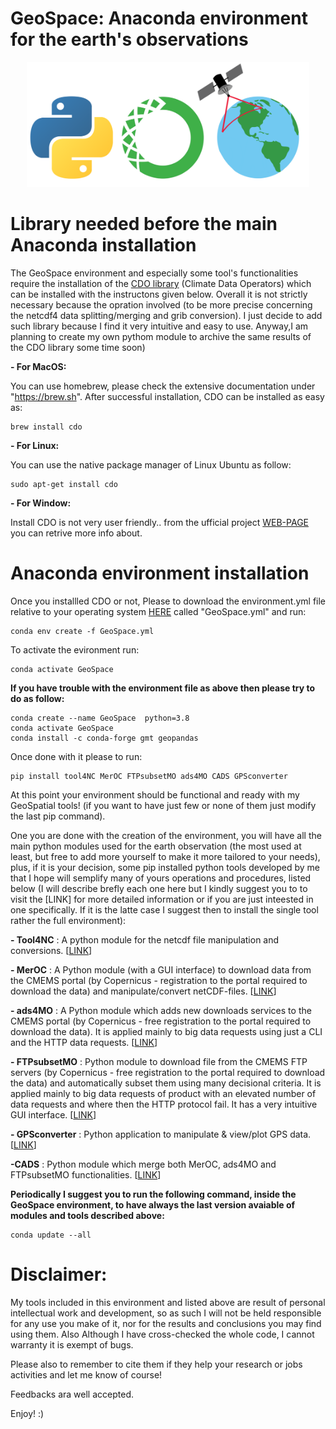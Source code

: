 # GeoSpace: Anaconda environment for the earth's observations 

<p align="center">
  <img width="" height="200" src='src/Logo.png'>
</p>

# Library needed before the main Anaconda installation

The GeoSpace environment and especially some tool's functionalities require the installation of the [CDO library](https://code.mpimet.mpg.de/projects/cdo/) (Climate Data Operators) which can be installed with the instructons given below. Overall it is not strictly necessary because the opration involved (to be more precise concerning the netcdf4 data splitting/merging and grib conversion). I just decide to add such library because I find it very intuitive and easy to use. Anyway,I am planning to create my own pythom module to archive the same results of the CDO library some time soon)

**- For MacOS:**

You can use homebrew, please check the extensive documentation under "https://brew.sh". After successful installation, CDO can be installed as easy as:

  ```
  brew install cdo
  ```

  **- For Linux:**
  
  You can use the native package manager of Linux Ubuntu as follow:

  ```
  sudo apt-get install cdo
  ```

  **- For Window:**

  Install CDO is not very user friendly.. from the ufficial project [WEB-PAGE](https://code.mpimet.mpg.de/projects/cdo/wiki/Win32) you can retrive more info about.

# Anaconda environment installation

Once you installled CDO or not, Please to download the environment.yml file relative to your operating system [HERE](https://anaconda.org/CSammarco/GeoSpace/files) called "GeoSpace.yml" and run:

```
conda env create -f GeoSpace.yml
```

To activate the evironment run:

```
conda activate GeoSpace
```

**If you have trouble with the environment file as above then please try to do as follow:**

```
conda create --name GeoSpace  python=3.8
conda activate GeoSpace
conda install -c conda-forge gmt geopandas
```

Once done with it please to run:

```
pip install tool4NC MerOC FTPsubsetMO ads4MO CADS GPSconverter
```

At this point your environment should be functional and ready with my GeoSpatial tools! (if you want to have just few or none of them just modify the last pip command).

One you are done with the creation of the environment, you will  have all the main python modules used for the earth observation (the most used at least, but free to add more yourself to make it more tailored to your needs), plus, if it is your decision, some pip installed python tools developed by me that I hope will semplify many of yours operations and procedures, listed below (I will describe brefly each one here but I kindly suggest you to to visit the [LINK] for more detailed information or if you are just inteested in one specifically. If it is the latte case I suggest then to install the single tool rather the full environment):

**- Tool4NC** : A python module for the netcdf file manipulation and conversions. [[LINK](https://github.com/carmelosammarco/Tool4NC)]

**- MerOC** : A Python module (with a GUI interface) to download data from the CMEMS portal (by Copernicus - registration to the portal required to download the data) and manipulate/convert netCDF-files. [[LINK](https://github.com/carmelosammarco/MerOC)]

**- ads4MO** : A Python module which adds new downloads services to the CMEMS portal (by Copernicus - free registration to the portal required to download the data). It is applied mainly to big data requests using just a CLI and the HTTP data requests. [[LINK](https://github.com/carmelosammarco/ads4MO)]

**- FTPsubsetMO** : Python module to download file from the CMEMS FTP servers (by Copernicus - free registration to the portal required to download the data) and automatically subset them using many decisional criteria. It is applied mainly to big data requests of product with an elevated number of data requests and where then the HTTP protocol fail. It has a very intuitive GUI interface. [[LINK](https://github.com/carmelosammarco/FTPsubsetMO)]

**- GPSconverter** : Python application to manipulate & view/plot GPS data. [[LINK](https://github.com/carmelosammarco/GPSconverter)]

**-CADS** : Python module which merge both MerOC, ads4MO and FTPsubsetMO functionalities. [[LINK](https://github.com/carmelosammarco/CADS)]

**Periodically I suggest you to run  the following command, inside the GeoSpace environment, to have always the last version avaiable of modules and tools described above:**

```
conda update --all
```

# Disclaimer:

My tools included in this environment and listed above are result of personal intellectual work and development, so as such I will not be held responsible for any use you make of it, nor for the results and conclusions you may find using them. Also Although I have cross-checked the whole code, I cannot warranty it is exempt of bugs. 

Please also to remember to cite them  if they help your research or jobs activities and let me know of course!

Feedbacks ara well accepted.

Enjoy! :)
